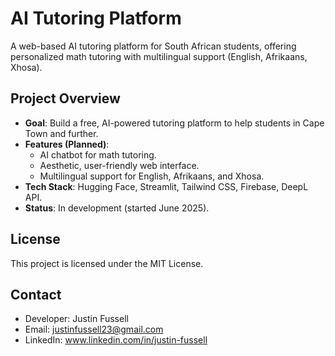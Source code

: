 # AI Tutoring Platform

A web-based AI tutoring platform for South African students, offering personalized math tutoring with multilingual support (English, Afrikaans, Xhosa).

## Project Overview
- **Goal**: Build a free, AI-powered tutoring platform to help students in Cape Town and further.
- **Features (Planned)**:
  - AI chatbot for math tutoring.
  - Aesthetic, user-friendly web interface.
  - Multilingual support for English, Afrikaans, and Xhosa.
- **Tech Stack**: Hugging Face, Streamlit, Tailwind CSS, Firebase, DeepL API.
- **Status**: In development (started June 2025).

## License
This project is licensed under the MIT License.

## Contact
- Developer: Justin Fussell
- Email: justinfussell23@gmail.com
- LinkedIn: www.linkedin.com/in/justin-fussell
